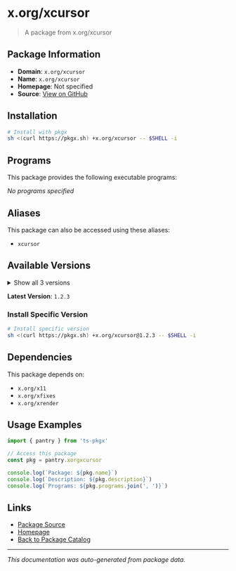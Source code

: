# x.org/xcursor

> A package from x.org/xcursor

## Package Information

- **Domain**: `x.org/xcursor`
- **Name**: `x.org/xcursor`
- **Homepage**: Not specified
- **Source**: [View on GitHub](https://github.com/pkgxdev/pantry/tree/main/projects/x.org/xcursor/package.yml)

## Installation

```bash
# Install with pkgx
sh <(curl https://pkgx.sh) +x.org/xcursor -- $SHELL -i
```

## Programs

This package provides the following executable programs:

*No programs specified*

## Aliases

This package can also be accessed using these aliases:

- `xcursor`

## Available Versions

<details>
<summary>Show all 3 versions</summary>

- `1.2.3`, `1.2.2`, `1.2.1`

</details>

**Latest Version**: `1.2.3`

### Install Specific Version

```bash
# Install specific version
sh <(curl https://pkgx.sh) +x.org/xcursor@1.2.3 -- $SHELL -i
```

## Dependencies

This package depends on:

- `x.org/x11`
- `x.org/xfixes`
- `x.org/xrender`

## Usage Examples

```typescript
import { pantry } from 'ts-pkgx'

// Access this package
const pkg = pantry.xorgxcursor

console.log(`Package: ${pkg.name}`)
console.log(`Description: ${pkg.description}`)
console.log(`Programs: ${pkg.programs.join(', ')}`)
```

## Links

- [Package Source](https://github.com/pkgxdev/pantry/tree/main/projects/x.org/xcursor/package.yml)
- [Homepage](#)
- [Back to Package Catalog](../package-catalog.md)

---

*This documentation was auto-generated from package data.*
